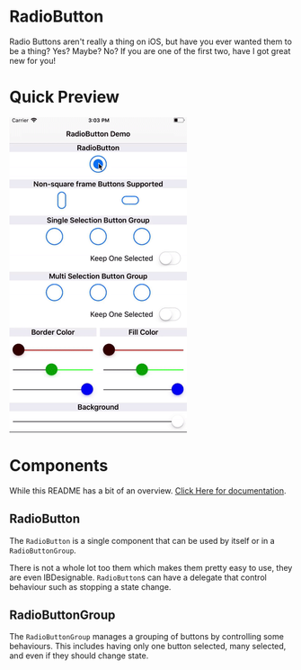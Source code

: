 # RadioButton
Radio Buttons aren't really a thing on iOS, but have you ever wanted them to be a thing? Yes? Maybe? No? If you are one of the first two, have I got great new for you!

# Quick Preview
![Gif of RadioButton being demoed](./media/radio_button_demo.gif)

# Components
While this README has a bit of an overview. [Click Here for documentation](https://bencmorrison.github.io/RadioButton/index.html).

## RadioButton
The `RadioButton` is a single component that can be used by itself or in a `RadioButtonGroup`.

There is not a whole lot too them which makes them pretty easy to use, they are even IBDesignable. `RadioButton`s can have a delegate that control behaviour such as stopping a state change.

## RadioButtonGroup
The `RadioButtonGroup` manages a grouping of buttons by controlling some behaviours. This includes having only one button selected, many selected, and even if they should change state.
